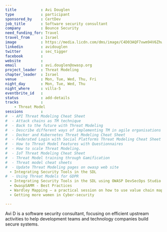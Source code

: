 ```yaml
---
title           : Avi Douglen
type            : participant
sponsored_by    : CertDev
job_title       : Software security consultant
company         : Bounce Security
need_funding_for: Travel
travel_from     : Israel
image           : https://media.licdn.com/dms/image/C4D03AQF7xwm94V6Zhw/profile-displayphoto-shrink_800_800/0?e=1529935200&v=beta&t=hhF3gwfqcZ5U-U5hIHNgE8kY6LUCJs5pL70dRkbujd0
linkedin        : avidouglen
twitter         : sec_tigger
facebook        :
website         :
email           : avi.douglen@owasp.org
project_leader  : Threat Modeling
chapter_leader  : Israel
venue           : Mon, Tue, Wed, Thu, Fri
night_day       : Mon, Tue, Wed, Thu
night_where     : villa-5
eventbrite_id   :
status          : add-details
tracks          :
    - Threat Model
sessions        :
#  - API Threat Modeling Cheat Sheet
#  - Attack chains as TM technique
#  - Back to the future with Threat Modeling
#  - Describe different ways of implementing TM in agile organisations
#  - Docker and Kubernetes Threat Modeling Cheat Sheet
#  - Federated Login with Social Platforms Threat Modeling Cheat Sheet
#  - How to Threat Model Features with Questionnaires
#  - How to scale Threat Modeling.
#  - IoT Threat Modeling Cheat Sheet
#  - Threat Model training through Gamification
#  - Threat model cheat sheets
#  - Update Threat Modeling pages on owasp web site
  - Integrating Security Tools in the SDL
#  - Using Threat Models for GDPR
  - Integrating Security Tools in the SDL using OWASP DevSecOps Studio
  - OwaspSAMM - Best Practices
  - Wardley Mapping – a practical session on how to use value chain mapping
  - Getting more women in Cyber-security

---
```


Avi D is a software security consultant, focusing on efficient upstream activities to help development teams and technology companies build secure systems. 

